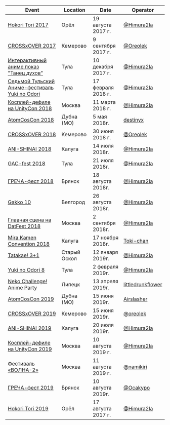 | Event | Location | Date | Operator |
| ------- | ---- | ---- | ---- |
| [Hokori Tori 2017](https://vk.com/hokori_tori) | Орёл | 19 августа 2017 г. | [@Himura2la](https://github.com/Himura2la) |
| [СROSSxOVER 2017](https://vk.com/crossover_42) | Кемерово | 9 сентября 2017 г. | [@Oreolek](https://github.com/Oreolek) |
| [Интерактивный аниме показ "Танец духов"](https://vk.com/tulaanime11) | Тула | 10 декабря 2017 г. | [@Himura2la](https://github.com/Himura2la) |
| [Седьмой Тульский Аниме-фестиваль Yuki no Odori](https://vk.com/tulaanimefest) | Тула | 17 февраля 2018 г. | [@Himura2la](https://github.com/Himura2la) |
| [Косплей-дефиле на UnityCon 2018](http://unitycon.ru) | Москва | 11 марта 2018 г. | [@Himura2la](https://github.com/Himura2la) |
| [AtomCosCon 2018](https://vk.com/cosfest) | Дубна (МО) | 5 мая 2018г. | [destinyx](https://vk.com/destinxxx) |
| [СROSSxOVER 2018](https://vk.com/crossover_42) | Кемерово | 30 июня 2018 г. | [@Oreolek](https://github.com/Oreolek) |
| [ANI-SHINAI 2018](http://ani-shinai.ru/) | Калуга | 14 июля 2018г. | [@Himura2la](https://github.com/Himura2la) |
| [GAC-fest 2018](https://vk.com/gacfest2018) | Тула | 21 июля 2018г. | [@Himura2la](https://github.com/Himura2la) |
| [ГРЕЧА-фест 2018](https://vk.com/grechafest2018) | Брянск | 18 августа 2018г. | [@Himura2la](https://github.com/Himura2la) |
| [Gakko 10](https://vk.com/club85877017) | Белгород | 26 августа 2018г. | [@Himura2la](https://github.com/Himura2la) |
| [Главная сцена на DatFest 2018](http://datfest.ru) | Москва | 2 сентября 2018г. | [@Himura2la](https://github.com/Himura2la) |
| [Mira Kamen Convention 2018](https://vk.com/mkfest) | Калуга | 17 ноября 2018г. | [Toki-chan](https://vk.com/toki__chan) |
| [Tatakae! 3+1](https://vk.com/tata4old) | Старый Оскол | 12 января 2019г. | [@Himura2la](https://github.com/Himura2la) |
| [Yuki no Odori 8](https://vk.com/tulaanimefest) | Тула | 2 февраля 2019г. | [@Himura2la](https://github.com/Himura2la) |
| [Neko Challenge! Anime Party](https://vk.com/remagiroparty) | Липецк | 13 апреля 2019г. | [littledrunkflower](https://vk.com/littledrunkflower) |
| [AtomCosCon 2019](https://vk.com/cosfest) | Дубна (МО) | 15 июня 2019г. | [Airslasher](https://vk.com/courier_from_vegas) |
| [CROSSxOVER 2019](https://vk.com/crossxover42) | Кемерово | 15 июня 2019г. | [@oreolek](https://github.com/oreolek) |
| [ANI-SHINAI 2019](https://anishinai.cosplay2.ru/) | Калуга | 20 июля 2019г. | [@Himura2la](https://github.com/Himura2la) |
| [Косплей-дефиле на UnityCon 2019](http://unitycon.ru) | Москва | 10 августа 2019 г. | [@Himura2la](https://github.com/Himura2la) |
| [Фестиваль «ВОЛНА-2»](https://vk.com/volna2_fest) | Москва | 11 августа 2019 г. | [@namikiri](https://github.com/namikiri) |
| [ГРЕЧА-фест 2019](https://vk.com/grechafest2019) | Брянск | 10 августа 2019г. | [@Ocakypo](https://github.com/Ocakypo) |
| [Hokori Tori 2019](https://vk.com/hokori_tori) | Орёл | 17 августа 2017 г. | [@Himura2la](https://github.com/Himura2la) |
